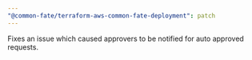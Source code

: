 ```yaml
---
"@common-fate/terraform-aws-common-fate-deployment": patch
---
```


Fixes an issue which caused approvers to be notified for auto approved requests.
